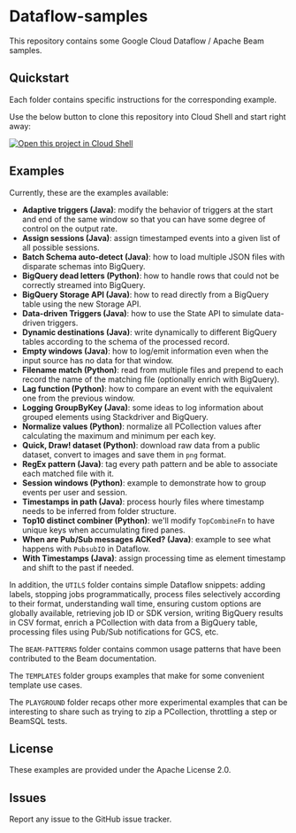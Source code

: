 # Dataflow-samples

This repository contains some Google Cloud Dataflow / Apache Beam samples.

## Quickstart

Each folder contains specific instructions for the corresponding example.

Use the below button to clone this repository into Cloud Shell and start right away:

[![Open this project in Cloud Shell](http://gstatic.com/cloudssh/images/open-btn.png)](https://console.cloud.google.com/cloudshell/open?git_repo=https://github.com/gxercavins/dataflow-samples&page=editor&tutorial=README.md)

## Examples

Currently, these are the examples available:

* **Adaptive triggers (Java)**: modify the behavior of triggers at the start and end of the same window so that you can have some degree of control on the output rate.
* **Assign sessions (Java)**: assign timestamped events into a given list of all possible sessions. 
* **Batch Schema auto-detect (Java)**: how to load multiple JSON files with disparate schemas into BigQuery.
* **BigQuery dead letters (Python)**: how to handle rows that could not be correctly streamed into BigQuery.
* **BigQuery Storage API (Java)**: how to read directly from a BigQuery table using the new Storage API.
* **Data-driven Triggers (Java)**: how to use the State API to simulate data-driven triggers.
* **Dynamic destinations (Java)**: write dynamically to different BigQuery tables according to the schema of the processed record.
* **Empty windows (Java)**: how to log/emit information even when the input source has no data for that window.
* **Filename match (Python)**: read from multiple files and prepend to each record the name of the matching file (optionally enrich with BigQuery).
* **Lag function (Python)**: how to compare an event with the equivalent one from the previous window.
* **Logging GroupByKey (Java)**: some ideas to log information about grouped elements using Stackdriver and BigQuery.
* **Normalize values (Python)**: normalize all PCollection values after calculating the maximum and minimum per each key.
* **Quick, Draw! dataset (Python)**: download raw data from a public dataset, convert to images and save them in `png` format.
* **RegEx pattern (Java)**: tag every path pattern and be able to associate each matched file with it.
* **Session windows (Python)**: example to demonstrate how to group events per user and session.
* **Timestamps in path (Java)**: process hourly files where timestamp needs to be inferred from folder structure.
* **Top10 distinct combiner (Python)**: we'll modify `TopCombineFn` to have unique keys when accumulating fired panes.
* **When are Pub/Sub messages ACKed? (Java)**: example to see what happens with `PubsubIO` in Dataflow.
* **With Timestamps (Java)**: assign processing time as element timestamp and shift to the past if needed.

In addition, the `UTILS` folder contains simple Dataflow snippets: adding labels, stopping jobs programmatically, process files selectively according to their format, understanding wall time, ensuring custom options are globally available, retrieving job ID or SDK version, writing BigQuery results in CSV format, enrich a PCollection with data from a BigQuery table, processing files using Pub/Sub notifications for GCS, etc.

The `BEAM-PATTERNS` folder contains common usage patterns that have been contributed to the Beam documentation.

The `TEMPLATES` folder groups examples that make for some convenient template use cases.

The `PLAYGROUND` folder recaps other more experimental examples that can be interesting to share such as trying to zip a PCollection, throttling a step or BeamSQL tests.

## License

These examples are provided under the Apache License 2.0.

## Issues

Report any issue to the GitHub issue tracker.
